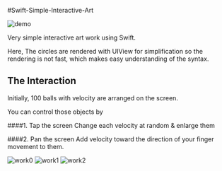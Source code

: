 #Swift-Simple-Interactive-Art

![demo](https://raw.githubusercontent.com/ytakzk/Swift-Simple-Interactive-Art/master/Demos/main.gif)

Very simple interactive art work using Swift.

Here, The circles are rendered with UIView for simplification so the rendering is not fast, which makes easy understanding of the syntax. 
## The Interaction

Initially, 100 balls with velocity are arranged on the screen.  

You can control those objects by  

####1. Tap the screen
Change each velocity at random & enlarge them

####2. Pan the screen
Add velocity toward the direction of your finger movement to them.

![work0](https://raw.githubusercontent.com/ytakzk/Swift-Simple-Interactive-Art/master/Demos/red.png)
![work1](https://raw.githubusercontent.com/ytakzk/Swift-Simple-Interactive-Art/master/Demos/blue.png)
![work2](https://raw.githubusercontent.com/ytakzk/Swift-Simple-Interactive-Art/master/Demos/green.png)
